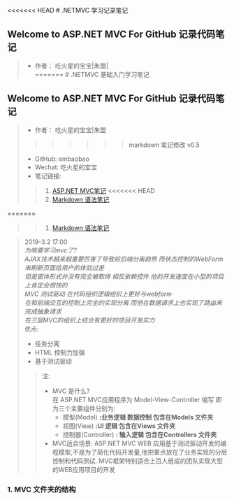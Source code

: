 ﻿<<<<<<< HEAD
﻿# .NETMVC 学习记录笔记
## Welcome to ASP.NET MVC For GitHub 记录代码笔记 

>- 作者：  吃火星的宝宝|朱盟|  
=======
﻿# .NETMVC 基础入门学习笔记 
## Welcome to ASP.NET MVC For GitHub 记录代码笔记 

>- 作者：  吃火星的宝宝|朱盟
>>>>>>> markdown 笔记修改 v0.5
>- GitHub: embaobao  
>- Wechat: 吃火星的宝宝  
>- 笔记链接:
>>1. [ASP.NET MVC笔记](https://github.com/embaobao/MVCDemo/blob/master/note.md "点击查看" ) 
<<<<<<< HEAD
>>1. [Markdown 语法笔记](https://github.com/embaobao/MVCDemo/blob/master/MarkDownNote.md "点击查看" ) 
>>
>>    
=======
>>1. [Markdown 语法笔记](https://github.com/embaobao/MVCDemo/blob/master/MarkDownNote.md "点击查看" )  

>2019-3.2 17:00  
>*为啥要学习mvc了?*  
>*AJAX技术越来越重要厉害了导致前后端分离趋势*
>*而状态控制的WebForm来刷新页面给用户的体验过差*  
>*但是窗体形式并没有完全被取缔 相反依赖控件* 
>*他的开发速度在小型的项目上肯定会很快的*  
>*MVC 测试驱动 在代码组织逻辑组织上更好与webform*  
>*在和前端交互的控制上完全的实现分离*
>*而他在数据请求上也实现了路由来完成抽象请求*  
>*在三层MVC的组织上结合有更好的项目开发实力*  
> 优点:
>- 任务分离
>- HTML 控制力加强
>- 基于测试驱动
>>注: 
>>- MVC 是什么?  
>> 在 ASP.NET MVC应用程序为 Model-View-Controller 缩写 即为三个主要组件分别为:  
>>   - 模型(Model)         **:业务逻辑 数据控制 包含在Models 文件夹**
>>   - 视图(View)          **:UI 逻辑 包含在Views 文件夹**
>>   - 控制器(Controller)  **: 输入逻辑 包含在Controllers 文件夹**
>>- MVC适合场景: ASP.NET MVC WEB 应用基于测试驱动开发的编程模型,不是为了简化代码开发量,他把重点放在了业务实现的分层控制和代码测试. MVC框架特别适合上百人组成的团队实现大型的WEB应用项目的开发

### 1. MVC 文件夹的结构
> 

